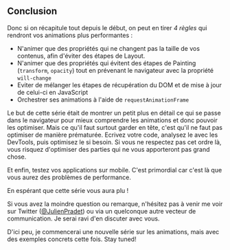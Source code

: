 ## Conclusion

Donc si on récapitule tout depuis le début, on peut en tirer _4 règles_ qui rendront vos animations plus performantes&nbsp;:

- N'animer que des propriétés qui ne changent pas la taille de vos contenus, afin d'éviter des étapes de Layout.
- N'animer que des propriétés qui évitent des étapes de Painting (`transform`, `opacity`) tout en prévenant le navigateur avec la propriété `will-change`
- Eviter de mélanger les étapes de récupération du DOM et de mise à jour de celui-ci en JavaScript
- Orchestrer ses animations à l'aide de `requestAnimationFrame`

Le but de cette série était de montrer un petit plus en détail ce qui se passe dans le navigateur pour mieux comprendre les animations et donc pouvoir les optimiser. Mais ce qu'il faut surtout garder en tête, c'est qu'il ne faut pas optimiser de manière prématurée. Ecrivez votre code, analysez le avec les DevTools, puis optimisez le si besoin. Si vous ne respectez pas cet ordre là, vous risquez d'optimiser des parties qui ne vous apporteront pas grand chose.

Et enfin, testez vos applications sur mobile. C'est primordial car c'est là que vous aurez des problèmes de performance.

En espérant que cette série vous aura plu&nbsp;!

Si vous avez la moindre question ou remarque, n'hésitez pas à venir me voir sur Twitter ([@JulienPradet](https://twitter.com/JulienPradet)) ou via un quelconque autre vecteur de communication. Je serai ravi d'en discuter avec vous.

D'ici peu, je commencerai une nouvelle série sur les animations, mais avec des exemples concrets cette fois. Stay tuned!
